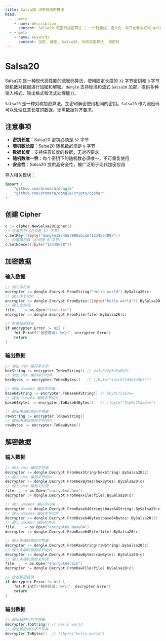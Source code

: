 ```yaml
---
title: Salsa20 流密码加密算法
head:
  - - meta
    - name: description
      content: Salsa20 流密码加密算法 | 一个轻量级、语义化、对开发者友好的 golang 密码库
  - - meta
    - name: keywords
      content: 加密, 解密, Salsa20, 对称加密算法, 流密码
---
```


# Salsa20

Salsa20 是一种现代高性能的流密码算法，使用固定长度的 `32` 字节密钥和 `8` 字节随机数对数据进行加密和解密。`dongle` 支持标准和流式 `Salsa20` 加密，提供多种输入格式、输出格式和流式处理能力。

`Salsa20` 是一种对称加密算法，加密和解密使用相同的密钥。`Salsa20` 作为流密码可以处理任意长度的数据，无需数据对齐要求。

## 注意事项

- **密钥长度**：Salsa20 密钥必须是 `32` 字节
- **随机数长度**：Salsa20 随机数必须是 `8` 字节
- **数据长度**：支持任意长度的数据，无对齐要求
- **随机数唯一性**：每个密钥下的随机数必须唯一，不可重复使用
- **安全性**：Salsa20 提供高安全性，被广泛用于现代加密应用

导入相关模块：
```go
import (
    "github.com/dromara/dongle"
    "github.com/dromara/dongle/crypto/cipher"
)
```

## 创建 Cipher

```go
c := cipher.NewSalsa20Cipher()
// 设置密钥（必须是 32 字节）
c.SetKey([]byte("dongle1234567890abcdef123456789x"))
// 设置随机数（必须是 8 字节）
c.SetNonce([]byte("12345678"))
```

## 加密数据

### 输入数据

```go
// 输入字符串
encrypter := dongle.Encrypt.FromString("hello world").BySalsa20(c)
// 输入字节切片
encrypter := dongle.Encrypt.FromBytes([]byte("hello world")).BySalsa20(c)
// 输入文件流
file, _ := os.Open("test.txt")
encrypter := dongle.Encrypt.FromFile(file).BySalsa20(c)

// 检查加密错误
if encrypter.Error != nil {
	fmt.Printf("加密错误: %v\n", encrypter.Error)
	return
}
```

### 输出数据

```go
// 输出 Hex 编码字符串
hexString := encrypter.ToHexString() // 4a1c8f2d3e5a6b7c
// 输出 Hex 编码字节切片
hexBytes := encrypter.ToHexBytes()   // []byte("4a1c8f2d3e5a6b7c")

// 输出 Base64 编码字符串
base64String := encrypter.ToBase64String() // ShyPLT5aa3w=
// 输出 Base64 编码字节切片
base64Bytes := encrypter.ToBase64Bytes()   // []byte("ShyPLT5aa3w=")

// 输出未编码原始字符串
rawString := encrypter.ToRawString()
// 输出未编码原始字节切片
rawBytes := encrypter.ToRawBytes()
```

## 解密数据

### 输入数据

```go
// 输入 Hex 编码字符串
decrypter := dongle.Decrypt.FromHexString(hexString).BySalsa20(c)
// 输入 Hex 编码字节切片
decrypter := dongle.Decrypt.FromHexBytes(hexBytes).BySalsa20(c)
// 输入 Hex 编码文件流
file, _ := os.Open("encrypted.hex")
decrypter := dongle.Decrypt.FromHexFile(file).BySalsa20(c)

// 输入 Base64 编码字符串
decrypter := dongle.Decrypt.FromBase64String(base64String).BySalsa20(c)
// 输入 Base64 编码字节切片
decrypter := dongle.Decrypt.FromBase64Bytes(base64Bytes).BySalsa20(c)
// 输入 Base64 编码文件流
file, _ := os.Open("encrypted.base64")
decrypter := dongle.Decrypt.FromBase64File(file).BySalsa20(c)

// 输入未编码原始字符串
decrypter := dongle.Decrypt.FromRawString(rawString).BySalsa20(c)
// 输入未编码原始字节切片
decrypter := dongle.Decrypt.FromRawBytes(rawBytes).BySalsa20(c)
// 输入未编码原始文件流
file, _ := os.Open("encrypted.bin") 
decrypter := dongle.Decrypt.FromRawFile(file).BySalsa20(c)

// 检查解密错误
if decrypter.Error != nil {
	fmt.Printf("解密错误: %v\n", decrypter.Error)
	return
}
```

### 输出数据

```go
// 输出解密后的字符串
decrypter.ToString() // hello world
// 输出解密后的字节切片
decrypter.ToBytes()  // []byte("hello world")
```


